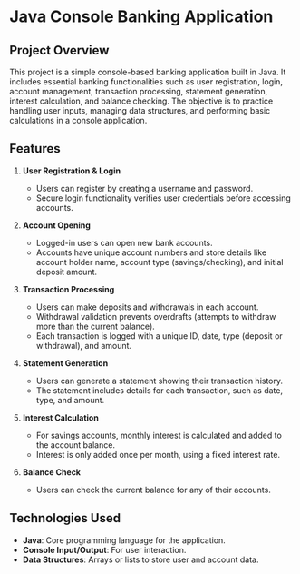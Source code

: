# Java Console Banking Application

## Project Overview
This project is a simple console-based banking application built in Java. It includes essential banking functionalities such as user registration, login, account management, transaction processing, statement generation, interest calculation, and balance checking. The objective is to practice handling user inputs, managing data structures, and performing basic calculations in a console application.

## Features

1. **User Registration & Login**
    - Users can register by creating a username and password.
    - Secure login functionality verifies user credentials before accessing accounts.

2. **Account Opening**
    - Logged-in users can open new bank accounts.
    - Accounts have unique account numbers and store details like account holder name, account type (savings/checking), and initial deposit amount.

3. **Transaction Processing**
    - Users can make deposits and withdrawals in each account.
    - Withdrawal validation prevents overdrafts (attempts to withdraw more than the current balance).
    - Each transaction is logged with a unique ID, date, type (deposit or withdrawal), and amount.

4. **Statement Generation**
    - Users can generate a statement showing their transaction history.
    - The statement includes details for each transaction, such as date, type, and amount.

5. **Interest Calculation**
    - For savings accounts, monthly interest is calculated and added to the account balance.
    - Interest is only added once per month, using a fixed interest rate.

6. **Balance Check**
    - Users can check the current balance for any of their accounts.

## Technologies Used
- **Java**: Core programming language for the application.
- **Console Input/Output**: For user interaction.
- **Data Structures**: Arrays or lists to store user and account data.
